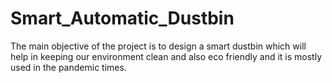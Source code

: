 # Smart_Automatic_Dustbin
The main objective of the project is to design a smart dustbin which will help in keeping our environment clean and also eco friendly and it is mostly used in the pandemic times.
